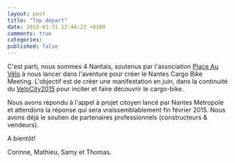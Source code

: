 ```yaml
---
layout: post
title: "Top départ"
date: 2015-01-31 12:44:23 +0100
comments: true
categories: 
published: false
---
```


C'est parti, nous sommes 4 Nantais, soutenus par l'association [Place Au Vélo] à nous lancer dans l'aventure pour créer le Nantes Cargo Bike Meeting.
L'objectif est de créer une manifestation en juin, dans la continuité du [VeloCity2015] pour inciter et faire découvrir le cargo-bike.

Nous avons répondu à l'appel à projet citoyen lancé par Nantes Métropole et attendons la réponse qui sera vraissemblablement fin février 2015.
Nous avons déjà le soutien de partenaires professionnels (constructeurs & vendeurs).

A bientôt!

Corinne, Mathieu, Samy et Thomas.


[Place Au Vélo]: http://www.placeauvelo-nantes.fr/
[VeloCity2015]: http://www.velo-city2015.com/


